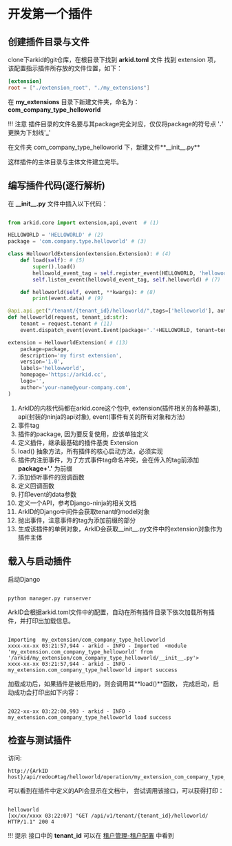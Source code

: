 # 开发第一个插件

## 创建插件目录与文件
clone下arkid的git仓库，在根目录下找到 **arkid.toml** 文件
找到 extension 项，该配置指示插件所存放的文件位置，如下：
```toml
[extension]
root = ["./extension_root", "./my_extensions"]
```

在 **my_extensions** 目录下新建文件夹，命名为：**com_company_type_helloworld**

!!! 注意
    插件目录的文件名要与其package完全对应，仅仅将package的符号点 '**.**' 更换为下划线'**_**'

在文件夹 com_company_type_helloworld 下，新建文件**\_\_init\_\_.py**

这样插件的主体目录与主体文件建立完毕。

## 编写插件代码(逐行解析)

在 **\_\_init\_\_.py** 文件中插入以下代码：

```python linenums="1"

from arkid.core import extension,api,event  # (1)

HELLOWORLD = 'HELLOWORLD' # (2)
package = 'com.company.type.helloworld' # (3)

class HelloworldExtension(extension.Extension): # (4)
    def load(self): # (5)
        super().load()
        hellowold_event_tag = self.register_event(HELLOWORLD, 'helloworld') # (6)
        self.listen_event(hellowold_event_tag, self.helloworld) # (7)

    def helloworld(self, event, **kwargs): # (8)
        print(event.data) # (9)

@api.api.get("/tenant/{tenant_id}/helloworld/",tags=['helloworld'], auth=None) # (10)
def helloworld(request, tenant_id:str):
    tenant = request.tenant # (11)
    event.dispatch_event(event.Event(package+'.'+HELLOWORLD, tenant=tenant, data='helloworld')) # (12)

extension = HelloworldExtension( # (13)
    package=package,
    description='my first extension',
    version='1.0',
    labels='hellowworld',
    homepage='https://arkid.cc',
    logo='',
    author='your-name@your-company.com',
)
```

1. ArkID的内核代码都在arkid.core这个包中, extension(插件相关的各种基类), api(封装的ninja的api对象), event(事件有关的所有对象和方法)
2. 事件tag
3. 插件的package, 因为要反复使用，应该单独定义
4. 定义插件，继承最基础的插件基类 Extension
5. load() 抽象方法，所有插件的核心启动方法，必须实现
6. 插件内注册事件，为了方式事件tag命名冲突，会在传入的tag前添加 **package+'.'** 为前缀
7. 添加侦听事件的回调函数
8. 定义回调函数
9. 打印event的data参数
10. 定义一个API，参考Django-ninja的相关文档
11. ArkID的Django中间件会获取tenant的model对象
12. 抛出事件，注意事件的tag为添加前缀的部分
13. 生成该插件的单例对象，ArkID会获取__init__.py文件中的extension对象作为插件主体

## 载入与启动插件

启动Django

``` shell

python manager.py runserver
```
ArkID会根据arkid.toml文件中的配置，自动在所有插件目录下依次加载所有插件，并打印出加载信息。


``` shell

Importing  my_extension/com_company_type_helloworld   
xxxx-xx-xx 03:21:57,944 - arkid - INFO - Imported  <module 'my_extension.com_company_type_helloworld' from '/arkid/my_extension/com_company_type_helloworld/__init__.py'>   
xxxx-xx-xx 03:21:57,944 - arkid - INFO - my_extension.com_company_type_helloworld import success   
```
加载成功后，如果插件是被启用的，则会调用其**load()**函数， 完成启动，启动成功会打印出如下内容：

``` shell

2022-xx-xx 03:22:00,993 - arkid - INFO - my_extension.com_company_type_helloworld load success  
```

## 检查与测试插件

访问:

``` shell
http://{ArkID host}/api/redoc#tag/helloworld/operation/my_extension_com_company_type_helloworld_helloworld
```

可以看到在插件中定义的API会显示在文档中，
尝试调用该接口，可以获得打印：
``` shell

helloworld
[xx/xx/xxxx 03:22:07] "GET /api/v1/tenant/{tenant_id}/helloworld/ HTTP/1.1" 200 4
```
!!! 提示
    接口中的 **tenant_id** 可以在 [租户管理-租户配置](/%20%20%20用户指南/用户手册/%20租户管理员/租户管理/) 中看到

